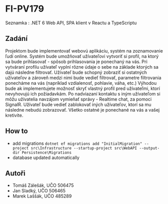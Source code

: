 # FI-PV179

Seznamka : .NET 6 Web API, SPA klient v Reactu a TypeScriptu

## Zadání

Projektom bude implementovať webovú aplikáciu, systém na zoznamovanie ľudí online. Systém bude umožňovať užívateľovi vytvoriť si profil, na ktorý sa bude prihlasovať - spôsob prihlasovania je ponechaný na vás. Pri vytváraní profilu užívateľ vyplní rôzne údaje o sebe na základe ktorých sa dajú následne filtrovať. Užívateľ bude schopný zobraziť si ostatných užívateľov a zároveň medzi nimi bude vedieť filtrovať, parametre filtrovania ponecháme na vás (napríklad vzdialenosť, pohlavie, váha, etc.) Výhodou bude ak implementujete možnosť skryť vlastný profil pred užívateľmi, ktorí nevyhovujú ich požiadavkám. Po nadviazaní kontaktu s iným užívateľom si môžu užívatelia navzájom vymieňať správy - Realtime chat, za pomoci SignalR. Užívateľ bude vedieť zablokovať iných užívateľov, ktorí sa mu následne nebudú zobrazovať. Všetko ostatné je ponechané na vás a vašej kretivite.

## How to

- add migrations `dotnet ef migrations add "InitialMigration" --project src\Infrastructure --startup-project src\WebAPI --output-dir Persistence\Migrations`
- database updated automatically

## Autoři

- Tomáš Zálešák, UČO 506475
- Jan Sladký, UČO 506465
- Marek Laššák, UČO 485289
